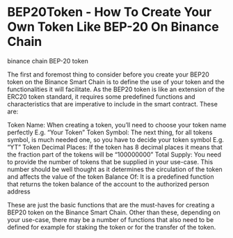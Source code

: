 # BEP20Token - How To Create Your Own Token Like BEP-20 On Binance Chain
binance chain BEP-20 token


The first and foremost thing to consider before you create your BEP20 token on the Binance Smart Chain is to define the use of your token and the functionalities it will facilitate. As the BEP20 token is like an extension of the ERC20 token standard, it requires some predefined functions and characteristics that are imperative to include in the smart contract. These are:


Token Name: When creating a token, you’ll need to choose your token name perfectly E.g. “Your Token”
Token Symbol: The next thing, for all tokens symbol, is much needed one, so you have to decide your token symbol E.g. “YT”
Token Decimal Places: If the token has 8 decimal places it means that the fraction part of the tokens will be “100000000”
Total Supply: You need to provide the number of tokens that be supplied in your use-case. This number should be well thought as it determines the circulation of the token and affects the value of the token
Balance Of: It is a predefined function that returns the token balance of the account to the authorized person address


These are just the basic functions that are the must-haves for creating a BEP20 token on the Binance Smart Chain. Other than these, depending on your use-case, there may be a number of functions that also need to be defined for example for staking the token or for the transfer of the token. 

